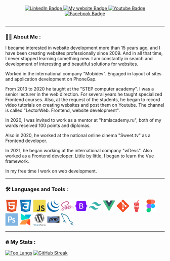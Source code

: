 <div id="header" align="center">
  <img src="https://lectorweb.com/img/mini-photo.jpg" alt="" width="150" />
</div>

<div id="badges" align="center">
  <a href="https://www.linkedin.com/in/lector1982/">
    <img src="https://img.shields.io/badge/LinkedIn-0072b1?style=for-the-badge&logo=linkedin&logoColor=white" alt="LinkedIn Badge"/>
  </a>
  <a href="https://lectorweb.com">
    <img src="https://img.shields.io/badge/Website-5eae3c?style=for-the-badge&logo=chromecast&logoColor=white" alt="My website Badge"/>
  </a>
  <a href="https://www.youtube.com/c/LectorWeb">
    <img src="https://img.shields.io/badge/YouTube-red?style=for-the-badge&logo=youtube&logoColor=white" alt="Youtube Badge"/>
  </a>
  <a href="https://www.facebook.com/lector1982/">
    <img src="https://img.shields.io/badge/Facebook-0165E1?style=for-the-badge&logo=facebook&logoColor=white" alt="Facebook Badge"/>
  </a>
</div>


<div id="counter" align="center">
  <img src="https://komarev.com/ghpvc/?username=lector1982&style=for-the-badge&color=blue" alt=""/>
</div>

---

### :man_technologist: About Me :

I became interested in website development more than 15 years ago, and I have been creating websites professionally since 2009. And in all that time, I never stopped learning something new. I am constantly in search and development of interesting and beautiful solutions for websites.

Worked in the international company "Mobidev". Engaged in layout of sites and application development on PhoneGap.

From 2013 to 2020 he taught at the "STEP computer academy". I was a senior lecturer in the web direction. For several years he taught specialized Frontend courses. Also, at the request of the students, he began to record video tutorials on creating websites and post them on Youtube. The channel is called "LectorWeb. Frontend, website development".

In 2020, I was invited to work as a mentor at "htmlacademy.ru", both of my wards received 100 points and diplomas.

Also in 2020, he worked at the national online cinema "Sweet.tv" as a Frontend developer.

In 2021, he began working at the international company "wDevs". Also worked as a Frontend developer. Little by little, I began to learn the Vue framework.

In my free time I work on web development.

---

### :hammer_and_wrench: Languages and Tools :
<img src="https://github.com/devicons/devicon/blob/master/icons/html5/html5-original.svg" width="40" alt="HTML" title="HTML" />&nbsp;<img src="https://github.com/devicons/devicon/blob/master/icons/css3/css3-original.svg" width="40" alt="CSS" title="CSS" />&nbsp;<img src="https://github.com/devicons/devicon/blob/master/icons/javascript/javascript-original.svg" width="40" alt="Javascript" title="Javascript" />&nbsp;<img src="https://github.com/devicons/devicon/blob/master/icons/jquery/jquery-original.svg" width="40" alt="Jquery" title="Jquery" />&nbsp;<img src="https://github.com/devicons/devicon/blob/master/icons/sass/sass-original.svg" width="40" alt="SASS" title="SASS" />&nbsp;<img src="https://github.com/devicons/devicon/blob/master/icons/bootstrap/bootstrap-original.svg" width="40" alt="Bootstrap" title="Bootstrap" />&nbsp;<img src="https://github.com/devicons/devicon/blob/master/icons/tailwindcss/tailwindcss-plain.svg" width="40" alt="TailwindCSS" title="TailwindCSS" />&nbsp;<img src="https://github.com/devicons/devicon/blob/master/icons/vuejs/vuejs-original.svg" width="40" alt="Vue" title="Vue" />&nbsp;<img src="https://github.com/devicons/devicon/blob/master/icons/git/git-original.svg" width="40" alt="GIT" title="GIT" />&nbsp;<img src="https://github.com/devicons/devicon/blob/master/icons/gulp/gulp-plain.svg" width="40" alt="Gulp" title="Gulp" />&nbsp;<img src="https://github.com/devicons/devicon/blob/master/icons/figma/figma-original.svg" width="40" alt="Figma" title="Figma" />&nbsp;<img src="https://github.com/devicons/devicon/blob/master/icons/photoshop/photoshop-plain.svg" width="40" alt="Photoshop" title="Photoshop" />&nbsp;<img src="https://github.com/devicons/devicon/blob/master/icons/modx/modx-original.svg" width="40" alt="MODX" title="MODX" />&nbsp;<img src="https://github.com/devicons/devicon/blob/master/icons/wordpress/wordpress-original.svg" width="40" alt="Wordpress" title="Wordpress" />&nbsp;<img src="https://github.com/devicons/devicon/blob/master/icons/php/php-original.svg" width="40" alt="PHP" title="PHP" />&nbsp;<img src="https://github.com/devicons/devicon/blob/master/icons/mysql/mysql-original.svg" width="40" alt="MySQL" title="MySQL" />

---

### :fire: My Stats :
[![Top Langs](https://github-readme-stats.vercel.app/api/top-langs/?username=lector1982&langs_count=10&theme=vision-friendly-dark)](https://github.com/anuraghazra/github-readme-stats)
[![GitHub Streak](http://github-readme-streak-stats.herokuapp.com?user=lector1982&theme=dark&background=000000)](https://git.io/streak-stats)

